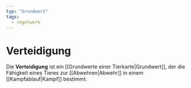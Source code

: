 ```yaml
---
typ: "Grundwert"
tags:
  - regelwerk
---
```

# Verteidigung
Die **Verteidigung** ist ein [[Grundwerte einer Tierkarte|Grundwert]], der die Fähigkeit eines Tieres zur [[Abwehren|Abwehr]] in einem [[Kampfablauf|Kampf]] bestimmt.